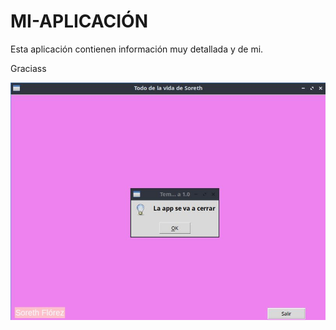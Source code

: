 # MI-APLICACIÓN

Esta aplicación contienen información muy detallada y de mi.

Graciass

![imagen](img/screen.jpg "imagen")
